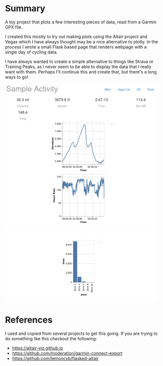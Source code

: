 # Summary

A toy project that plots a few interesting pieces of data, read
from a Garmin GPX file.

I created this mostly to try out making plots using the Altair project and
Vegas which I have always thought may be a nice alternative to plotly. In
the process I wrote a small Flask based page that renders webpage with
a single day of cycling data.

I have always wanted to create a simple alternative to things like
Strava or Training Peaks, as I never seem to be able to display the
data that I really want with them. Perhaps I'll continue this and create
that, but there's a long ways to go!

![Not much, but a sample of the one rendered activity](sample.jpg)

# References

I used and copied from several projects to get this going. If you are
trying to do something like this checkout the following:

- https://altair-viz.github.io
- https://github.com/moderation/garmin-connect-export
- https://github.com/lemoncyb/flasked-altair
